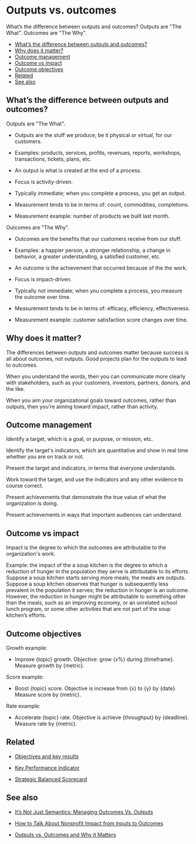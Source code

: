 # Outputs vs. outcomes

What’s the difference between outputs and outcomes? Outputs are "The What". Outcomes are "The Why".

* [What’s the difference between outputs and outcomes? ](#what-s-the-difference-between-outputs-and-outcomes)
* [Why does it matter?](#why-does-it-matter)
* [Outcome management ](#outcome-management)
* [Outcome vs impact](#outcome-vs-impact)
* [Outcome objectives](#outcome-objectives)
* [Related](#related)
* [See also](#see-also)


## What’s the difference between outputs and outcomes? 

Outputs are "The What". 

  * Outputs are the stuff we produce, be it physical or virtual, for our customers. 

  * Examples: products, services, profits, revenues, reports, workshops, transactions, tickets, plans, etc.

  * An output is what is created at the end of a process.

  * Focus is activity-driven.

  * Typically immediate; when you complete a process, you get an output.

  * Measurement tends to be in terms of: count, commodities, completions.

  * Measurement example: number of products we built last month.

Outcomes are "The Why". 

  * Outcomes are the benefits that our customers receive from our stuff. 

  * Examples: a happier person, a stronger relationship, a change in behavior, a greater understanding, a satisfied customer, etc.

  * An outcome is the achievement that occurred because of the the work.

  * Focus is impact-driven.

  * Typically not immediate; when you complete a process, you measure the outcome over time.

  * Measurement tends to be in terms of: efficacy, efficiency, effectiveness.

  * Measurement example: customer satisfaction score changes over time.


## Why does it matter?

The differences between outputs and outcomes matter because success is all about outcomes, not outputs. Good projects plan for the outputs to lead to outcomes.

When you understand the words, then you can communicate more clearly with stakeholders, such as your customers, investors, partners, donors, and the like. 

When you aim your organizational goals toward outcomes, rather than outputs, then you're aiming toward impact, rather than activity.


## Outcome management 

Identify a target, which is a goal, or purpose, or mission, etc.

Identify the target's indicators, which are quantitative and show in real time whether you are on track or not.

Present the target and indicators, in terms that everyone understands.

Work toward the target, and use the indicators and any other evidence to course correct.

Present achievements that demonstrate the true value of what the organization is doing.

Present achievements in ways that important audiences can understand.


## Outcome vs impact

Impact is the degree to which the outcomes are attributable to the organization's work.

Example: the impact of the a soup kitchen is the degree to which a reduction of hunger in the population they serve is attributable to its efforts. Suppose a soup kitchen starts serving more meals; the meals are outputs. Suppose a soup kitchen observes that hunger is subsequently less prevalent in the population it serves; the reduction in hunger is an outcome. However,  the reduction in hunger might be attributable to something other than the meals, such as an improving economy, or an unrelated school lunch program, or some other activities that are not part of the soup kitchen’s efforts.


## Outcome objectives

Growth example: 

  * Improve {topic} growth. Objective: grow {x%} during {timeframe}. Measure growth by {metric}.

Score example: 

  * Boost {topic} score. Objective is increase from {x} to {y} by {date}. Measure score by {metric}.

Rate example: 

  * Accelerate {topic} rate. Objective is achieve {throughput} by {deadline}. Measure rate by {metric}.


## Related

* [Objectives and key results](https://github.com/joelparkerhenderson/objectives_and_key_results)

* [Key Performance Indicator](https://github.com/joelparkerhenderson/key_performance_indicator)

* [Strategic Balanced Scorecard](https://github.com/joelparkerhenderson/strategic_balanced_scorecard)


## See also

* [It’s Not Just Semantics: Managing Outcomes Vs. Outputs](https://hbr.org/2012/11/its-not-just-semantics-managing-outcomes)

* [How to Talk About Nonprofit Impact from Inputs to Outcomes](https://www.thebalancesmb.com/inputs-outputs-outcomes-impact-what-s-the-difference-2502227)

* [Outputs vs. Outcomes and Why it Matters](https://measurementresourcesco.com/2014/02/02/outputs-vs-outcomes-matters/)


